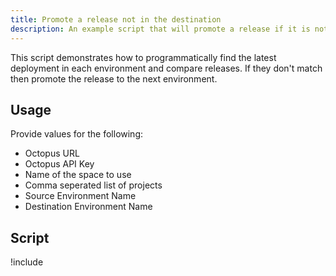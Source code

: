 ```yaml
---
title: Promote a release not in the destination
description: An example script that will promote a release if it is not in the destination.
---
```


This script demonstrates how to programmatically find the latest deployment in each environment and compare releases.  If they don't match then promote the release to the next environment.

## Usage

Provide values for the following:

- Octopus URL
- Octopus API Key
- Name of the space to use
- Comma seperated list of projects
- Source Environment Name
- Destination Environment Name

## Script

!include <promote-releases-not-in-destination>